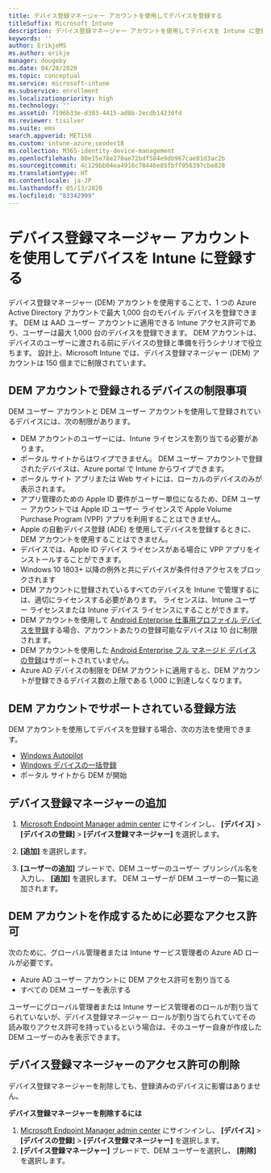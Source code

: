 ```yaml
---
title: デバイス登録マネージャー アカウントを使用してデバイスを登録する
titleSuffix: Microsoft Intune
description: デバイス登録マネージャー アカウントを使用してデバイスを Intune に登録します。
keywords: ''
author: ErikjeMS
ms.author: erikje
manager: dougeby
ms.date: 04/28/2020
ms.topic: conceptual
ms.service: microsoft-intune
ms.subservice: enrollment
ms.localizationpriority: high
ms.technology: ''
ms.assetid: 7196b33e-d303-4415-ad0b-2ecdb14230fd
ms.reviewer: tisilver
ms.suite: ems
search.appverid: MET150
ms.custom: intune-azure;seodec18
ms.collection: M365-identity-device-management
ms.openlocfilehash: 80e15e78e270ae72bdf584e9db967cae81d3ac2b
ms.sourcegitcommit: 4c129bb04ea4916c78446e89fbff956397cbe828
ms.translationtype: HT
ms.contentlocale: ja-JP
ms.lasthandoff: 05/13/2020
ms.locfileid: "83342999"
---
```

# <a name="enroll-devices-in-intune-by-using-a-device-enrollment-manager-account"></a>デバイス登録マネージャー アカウントを使用してデバイスを Intune に登録する

デバイス登録マネージャー (DEM) アカウントを使用することで、1 つの Azure Active Directory アカウントで最大 1,000 台のモバイル デバイスを登録できます。 DEM は AAD ユーザー アカウントに適用できる Intune アクセス許可であり、ユーザーは最大 1,000 台のデバイスを登録できます。 DEM アカウントは、デバイスのユーザーに渡される前にデバイスの登録と準備を行うシナリオで役立ちます。 設計上、Microsoft Intune では、デバイス登録マネージャー (DEM) アカウントは 150 個までに制限されています。

## <a name="limitations-of-devices-that-are-enrolled-with-a-dem-account"></a>DEM アカウントで登録されるデバイスの制限事項

DEM ユーザー アカウントと DEM ユーザー アカウントを使用して登録されているデバイスには、次の制限があります。

- DEM アカウントのユーザーには、Intune ライセンスを割り当てる必要があります。
- ポータル サイトからはワイプできません。 DEM ユーザー アカウントで登録されたデバイスは、Azure portal で Intune からワイプできます。
- ポータル サイト アプリまたは Web サイトには、ローカルのデバイスのみが表示されます。
- アプリ管理のための Apple ID 要件がユーザー単位になるため、DEM ユーザー アカウントでは Apple ID ユーザー ライセンスで Apple Volume Purchase Program (VPP) アプリを利用することはできません。
- Apple の自動デバイス登録 (ADE) を使用してデバイスを登録するときに、DEM アカウントを使用することはできません。
- デバイスでは、Apple ID デバイス ライセンスがある場合に VPP アプリをインストールすることができます。
- Windows 10 1803+ 以降の例外と共にデバイスが条件付きアクセスをブロックされます
- DEM アカウントに登録されているすべてのデバイスを Intune で管理するには、適切にライセンスする必要があります。 ライセンスは、Intune ユーザー ライセンスまたは Intune デバイス ライセンスにすることができます。
- DEM アカウントを使用して [Android Enterprise 仕事用プロファイル デバイスを登録](android-work-profile-enroll.md)する場合、アカウントあたりの登録可能なデバイスは 10 台に制限されます。
- DEM アカウントを使用した [Android Enterprise フル マネージド デバイスの登録](android-fully-managed-enroll.md)はサポートされていません。
- Azure AD デバイスの制限を DEM アカウントに適用すると、DEM アカウントが登録できるデバイス数の上限である 1,000 に到達しなくなります。

## <a name="enrollment-methods-supported-by-dem-accounts"></a>DEM アカウントでサポートされている登録方法

DEM アカウントを使用してデバイスを登録する場合、次の方法を使用できます。

- [Windows Autopilot](enrollment-autopilot.md)
- [Windows デバイスの一括登録](windows-bulk-enroll.md)
- ポータル サイトから DEM が開始

## <a name="add-a-device-enrollment-manager"></a>デバイス登録マネージャーの追加

1. [Microsoft Endpoint Manager admin center](https://go.microsoft.com/fwlink/?linkid=2109431) にサインインし、 **[デバイス]**  >  **[デバイスの登録]**  >  **[デバイス登録マネージャー]** を選択します。

2. **[追加]** を選択します。

3. **[ユーザーの追加]** ブレードで、DEM ユーザーのユーザー プリンシパル名を入力し、 **[追加]** を選択します。 DEM ユーザーが DEM ユーザーの一覧に追加されます。

## <a name="permissions-required-to-create-dem-accounts"></a>DEM アカウントを作成するために必要なアクセス許可

次のために、グローバル管理者または Intune サービス管理者の Azure AD ロールが必要です。
- Azure AD ユーザー アカウントに DEM アクセス許可を割り当てる
- すべての DEM ユーザーを表示する

ユーザーにグローバル管理者または Intune サービス管理者のロールが割り当てられていないが、デバイス登録マネージャー ロールが割り当てられていてその読み取りアクセス許可を持っているという場合は、そのユーザー自身が作成した DEM ユーザーのみを表示できます。

## <a name="remove-device-enrollment-manager-permissions"></a>デバイス登録マネージャーのアクセス許可の削除

デバイス登録マネージャーを削除しても、登録済みのデバイスに影響はありません。

**デバイス登録マネージャーを削除するには**

1. [Microsoft Endpoint Manager admin center](https://go.microsoft.com/fwlink/?linkid=2109431) にサインインし、 **[デバイス]**  >  **[デバイスの登録]**  >  **[デバイス登録マネージャー]** を選択します。
2. **[デバイス登録マネージャー]** ブレードで、DEM ユーザーを選択し、 **[削除]** を選択します。

